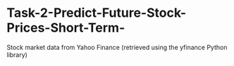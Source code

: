 # Task-2-Predict-Future-Stock-Prices-Short-Term-
Stock market data from Yahoo Finance (retrieved using the yfinance Python library)  
